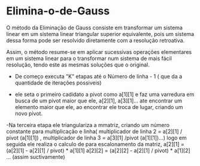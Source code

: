 # Elimina-o-de-Gauss

O método da Eliminação de Gauss consiste em transformar um sistema linear em um sistema linear triangular superior equivalente, pois um sistema dessa forma pode ser resolvido diretamente com a resolução retroativa.

Assim, o método resume-se em aplicar sucessivas operações elementares em um sistema linear para o transformar num sistema de mais fácil resolução, tendo este as mesmas soluções que o original.

- De começo executa "K" etapas até  o Número de linha - 1 ( que da a quantidade de iterações possiveis)

- ele seta o primeiro cadidato a pivot como a[1][1]
e faz uma varredura em busca de um pivot maior que ele, a[2][1], a[3][1]... ate encontrar um elemento maior que ele, ao encontrar ele troca de lugar, criando um novo pivot.

-Na terceira etapa ele triangulariza a mmatriz, criando um número constante para multiplicação e linha( multiplicador de linha 2 = a[2][1] / pivot (a[1][1]) ,  multiplicador de linha 3 = a[3][1] /pivot (a[1][1])...)
    logo em seguida ele realiza o calculo de para escalonamento da matriz, 
    a[2][1] = (a[2][1] - a[2][1] / pivot) * a[1][1] 
    a[2][2] = (a[2][2] - a[2][1] / pivot) * a[1][2] ...
    (assim suctivamente)




